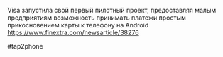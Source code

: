 
Visa запустила свой первый пилотный проект, предоставляя малым предприятиям возможность принимать платежи простым прикосновением карты к телефону на Android https://www.finextra.com/newsarticle/38276

#tap2phone